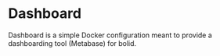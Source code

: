 # Dashboard

Dashboard is a simple Docker configuration meant to provide a dashboarding tool (Metabase) for bolid.
